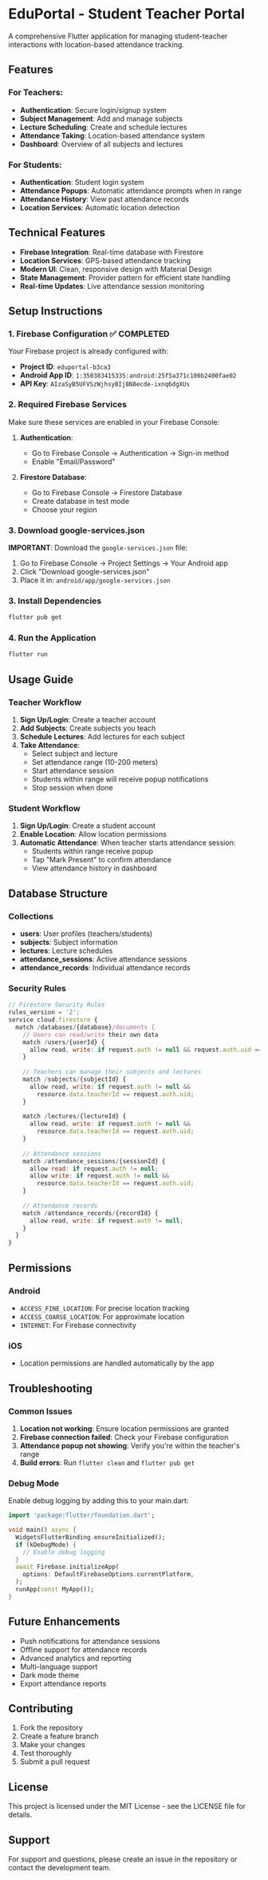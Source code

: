 # EduPortal - Student Teacher Portal

A comprehensive Flutter application for managing student-teacher interactions with location-based attendance tracking.

## Features

### For Teachers:
- **Authentication**: Secure login/signup system
- **Subject Management**: Add and manage subjects
- **Lecture Scheduling**: Create and schedule lectures
- **Attendance Taking**: Location-based attendance system
- **Dashboard**: Overview of all subjects and lectures

### For Students:
- **Authentication**: Student login system
- **Attendance Popups**: Automatic attendance prompts when in range
- **Attendance History**: View past attendance records
- **Location Services**: Automatic location detection

## Technical Features

- **Firebase Integration**: Real-time database with Firestore
- **Location Services**: GPS-based attendance tracking
- **Modern UI**: Clean, responsive design with Material Design
- **State Management**: Provider pattern for efficient state handling
- **Real-time Updates**: Live attendance session monitoring

## Setup Instructions

### 1. Firebase Configuration ✅ COMPLETED

Your Firebase project is already configured with:
- **Project ID**: `eduportal-b3ca3`
- **Android App ID**: `1:350383415335:android:25f5a371c100b2400fae02`
- **API Key**: `AIzaSyB5UFVSzWjhsyBIj8N8ecde-ixnq6dgXUs`

### 2. Required Firebase Services

Make sure these services are enabled in your Firebase Console:

1. **Authentication**:
   - Go to Firebase Console → Authentication → Sign-in method
   - Enable "Email/Password"

2. **Firestore Database**:
   - Go to Firebase Console → Firestore Database
   - Create database in test mode
   - Choose your region

### 3. Download google-services.json

**IMPORTANT**: Download the `google-services.json` file:
1. Go to Firebase Console → Project Settings → Your Android app
2. Click "Download google-services.json"
3. Place it in: `android/app/google-services.json`

### 3. Install Dependencies

```bash
flutter pub get
```

### 4. Run the Application

```bash
flutter run
```

## Usage Guide

### Teacher Workflow

1. **Sign Up/Login**: Create a teacher account
2. **Add Subjects**: Create subjects you teach
3. **Schedule Lectures**: Add lectures for each subject
4. **Take Attendance**: 
   - Select subject and lecture
   - Set attendance range (10-200 meters)
   - Start attendance session
   - Students within range will receive popup notifications
   - Stop session when done

### Student Workflow

1. **Sign Up/Login**: Create a student account
2. **Enable Location**: Allow location permissions
3. **Automatic Attendance**: When teacher starts attendance session:
   - Students within range receive popup
   - Tap "Mark Present" to confirm attendance
   - View attendance history in dashboard

## Database Structure

### Collections

- **users**: User profiles (teachers/students)
- **subjects**: Subject information
- **lectures**: Lecture schedules
- **attendance_sessions**: Active attendance sessions
- **attendance_records**: Individual attendance records

### Security Rules

```javascript
// Firestore Security Rules
rules_version = '2';
service cloud.firestore {
  match /databases/{database}/documents {
    // Users can read/write their own data
    match /users/{userId} {
      allow read, write: if request.auth != null && request.auth.uid == userId;
    }
    
    // Teachers can manage their subjects and lectures
    match /subjects/{subjectId} {
      allow read, write: if request.auth != null && 
        resource.data.teacherId == request.auth.uid;
    }
    
    match /lectures/{lectureId} {
      allow read, write: if request.auth != null && 
        resource.data.teacherId == request.auth.uid;
    }
    
    // Attendance sessions
    match /attendance_sessions/{sessionId} {
      allow read: if request.auth != null;
      allow write: if request.auth != null && 
        resource.data.teacherId == request.auth.uid;
    }
    
    // Attendance records
    match /attendance_records/{recordId} {
      allow read, write: if request.auth != null;
    }
  }
}
```

## Permissions

### Android
- `ACCESS_FINE_LOCATION`: For precise location tracking
- `ACCESS_COARSE_LOCATION`: For approximate location
- `INTERNET`: For Firebase connectivity

### iOS
- Location permissions are handled automatically by the app

## Troubleshooting

### Common Issues

1. **Location not working**: Ensure location permissions are granted
2. **Firebase connection failed**: Check your Firebase configuration
3. **Attendance popup not showing**: Verify you're within the teacher's range
4. **Build errors**: Run `flutter clean` and `flutter pub get`

### Debug Mode

Enable debug logging by adding this to your main.dart:

```dart
import 'package:flutter/foundation.dart';

void main() async {
  WidgetsFlutterBinding.ensureInitialized();
  if (kDebugMode) {
    // Enable debug logging
  }
  await Firebase.initializeApp(
    options: DefaultFirebaseOptions.currentPlatform,
  );
  runApp(const MyApp());
}
```

## Future Enhancements

- Push notifications for attendance sessions
- Offline support for attendance records
- Advanced analytics and reporting
- Multi-language support
- Dark mode theme
- Export attendance reports

## Contributing

1. Fork the repository
2. Create a feature branch
3. Make your changes
4. Test thoroughly
5. Submit a pull request

## License

This project is licensed under the MIT License - see the LICENSE file for details.

## Support

For support and questions, please create an issue in the repository or contact the development team.